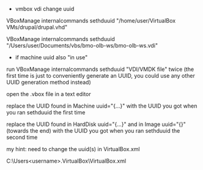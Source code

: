 
- vmbox vdi change uuid

VBoxManage internalcommands sethduuid "/home/user/VirtualBox VMs/drupal/drupal.vhd"

VBoxManage internalcommands sethduuid "/Users/user/Documents/vbs/bmo-olb-ws/bmo-olb-ws.vdi"

- if machine uuid also "in use"

run VBoxManage internalcommands sethduuid "VDI/VMDK file" twice (the first time is just to conveniently generate an UUID, you could use any other UUID generation method instead)

open the .vbox file in a text editor

replace the UUID found in Machine uuid="{...}" with the UUID you got when you ran sethduuid the first time

replace the UUID found in HardDisk uuid="{...}" and in Image uuid="{}" (towards the end) with the UUID you got when you ran sethduuid the second time

my hint: need to change the uuid(s) in VirtualBox.xml

C:\Users\<username>\.VirtualBox\VirtualBox.xml




